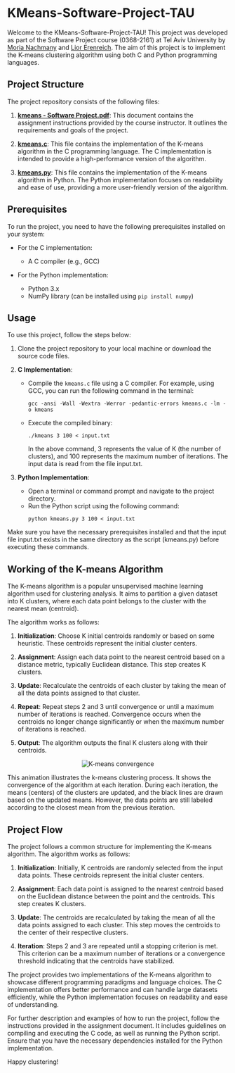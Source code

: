# KMeans-Software-Project-TAU

Welcome to the KMeans-Software-Project-TAU! This project was developed as part of the Software Project course (0368-2161) at Tel Aviv University by [Moria Nachmany](https://github.com/MoriaNachmany) and [Lior Erenreich](https://github.com/LiorErenreich). The aim of this project is to implement the K-means clustering algorithm using both C and Python programming languages.

## Project Structure

The project repository consists of the following files:

1. [**kmeans - Software Project.pdf**](./kmeans%20-%20Software%20Project.pdf): This document contains the assignment instructions provided by the course instructor. It outlines the requirements and goals of the project.

2. [**kmeans.c**](./kmeans.c): This file contains the implementation of the K-means algorithm in the C programming language. The C implementation is intended to provide a high-performance version of the algorithm.

3. [**kmeans.py**](./kmeans.py): This file contains the implementation of the K-means algorithm in Python. The Python implementation focuses on readability and ease of use, providing a more user-friendly version of the algorithm.

## Prerequisites

To run the project, you need to have the following prerequisites installed on your system:

- For the C implementation:
  - A C compiler (e.g., GCC)
  
- For the Python implementation:
  - Python 3.x
  - NumPy library (can be installed using `pip install numpy`)

## Usage

To use this project, follow the steps below:

1. Clone the project repository to your local machine or download the source code files.

2. **C Implementation**:
   - Compile the `kmeans.c` file using a C compiler. For example, using GCC, you can run the following command in the terminal:
     ```
     gcc -ansi -Wall -Wextra -Werror -pedantic-errors kmeans.c -lm -o kmeans
     ```
   - Execute the compiled binary:
     ```
     ./kmeans 3 100 < input.txt
     ```
     In the above command, 3 represents the value of K (the number of clusters), and 100 represents the maximum number of iterations. The input data is read from the file input.txt.

3. **Python Implementation**:
   - Open a terminal or command prompt and navigate to the project directory.
   - Run the Python script using the following command:
     ```
     python kmeans.py 3 100 < input.txt
     ```
Make sure you have the necessary prerequisites installed and that the input file input.txt exists in the same directory as the script (kmeans.py) before executing these commands.

## Working of the K-means Algorithm

The K-means algorithm is a popular unsupervised machine learning algorithm used for clustering analysis. It aims to partition a given dataset into K clusters, where each data point belongs to the cluster with the nearest mean (centroid).

The algorithm works as follows:

1. **Initialization**: Choose K initial centroids randomly or based on some heuristic. These centroids represent the initial cluster centers.

2. **Assignment**: Assign each data point to the nearest centroid based on a distance metric, typically Euclidean distance. This step creates K clusters.

3. **Update**: Recalculate the centroids of each cluster by taking the mean of all the data points assigned to that cluster.

4. **Repeat**: Repeat steps 2 and 3 until convergence or until a maximum number of iterations is reached. Convergence occurs when the centroids no longer change significantly or when the maximum number of iterations is reached.

5. **Output**: The algorithm outputs the final K clusters along with their centroids.



<div align="center">
    <img src="https://upload.wikimedia.org/wikipedia/commons/e/ea/K-means_convergence.gif" alt="K-means convergence">
</div>



This animation illustrates the k-means clustering process. It shows the convergence of the algorithm at each iteration. During each iteration, the means (centers) of the clusters are updated, and the black lines are drawn based on the updated means. However, the data points are still labeled according to the closest mean from the previous iteration.



## Project Flow

The project follows a common structure for implementing the K-means algorithm. The algorithm works as follows:

1. **Initialization**: Initially, K centroids are randomly selected from the input data points. These centroids represent the initial cluster centers.

2. **Assignment**: Each data point is assigned to the nearest centroid based on the Euclidean distance between the point and the centroids. This step creates K clusters.

3. **Update**: The centroids are recalculated by taking the mean of all the data points assigned to each cluster. This step moves the centroids to the center of their respective clusters.

4. **Iteration**: Steps 2 and 3 are repeated until a stopping criterion is met. This criterion can be a maximum number of iterations or a convergence threshold indicating that the centroids have stabilized.

The project provides two implementations of the K-means algorithm to showcase different programming paradigms and language choices. The C implementation offers better performance and can handle large datasets efficiently, while the Python implementation focuses on readability and ease of understanding.

For further description and examples of how to run the project, follow the instructions provided in the assignment document. It includes guidelines on compiling and executing the C code, as well as running the Python script. Ensure that you have the necessary dependencies installed for the Python implementation.


Happy clustering!


